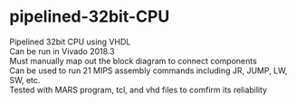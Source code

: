 # pipelined-32bit-CPU  

Pipelined 32bit CPU using VHDL  
Can be run in Vivado 2018.3  
Must manually map out the block diagram to connect components  
Can be used to run 21 MIPS assembly commands including JR, JUMP, LW, SW, etc.  
Tested with MARS program, tcl, and vhd files to comfirm its reliability  
